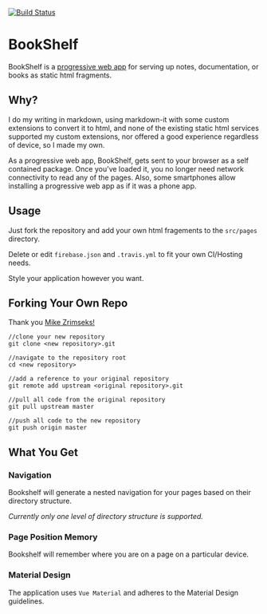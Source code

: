 [![Build Status](https://travis-ci.org/Nevenall/BookShelf.svg?branch=master)](https://travis-ci.org/Nevenall/BookShelf)

# BookShelf

BookShelf is a [progressive web app](https://developers.google.com/web/progressive-web-apps/) for serving up notes, documentation, or books as static html fragments. 

## Why?

I do my writing in markdown, using markdown-it with some custom extensions to convert it to html, and none of the existing static html services supported my custom extensions, nor offered a good experience regardless of device, so I made my own.

As a progressive web app, BookShelf, gets sent to your browser as a self contained package. Once you've loaded it, you no longer need network connectivity to read any of the pages. Also, some smartphones allow installing a progressive web app as if it was a phone app. 

## Usage 

Just fork the repository and add your own html fragements to the `src/pages` directory. 

Delete or edit `firebase.json` and `.travis.yml` to fit your own CI/Hosting needs.  

Style your application however you want. 

## Forking Your Own Repo

Thank you [Mike Zrimseks!](https://medium.com/@mikezrimsek/fork-your-own-github-repository-19ad4582b50a)

```
//clone your new repository
git clone <new repository>.git

//navigate to the repository root
cd <new repository>

//add a reference to your original repository
git remote add upstream <original repository>.git

//pull all code from the original repository
git pull upstream master

//push all code to the new repository
git push origin master
```

## What You Get

### Navigation

Bookshelf will generate a nested navigation for your pages based on their directory structure.

*Currently only one level of directory structure is supported.*

### Page Position Memory

Bookshelf will remember where you are on a page on a particular device.

### Material Design

The application uses `Vue Material` and adheres to the Material Design guidelines.
